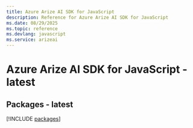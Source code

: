 ```yaml
---
title: Azure Arize AI SDK for JavaScript
description: Reference for Azure Arize AI SDK for JavaScript
ms.date: 08/29/2025
ms.topic: reference
ms.devlang: javascript
ms.service: arizeai
---
```

# Azure Arize AI SDK for JavaScript - latest
## Packages - latest
[!INCLUDE [packages](arize-ai-index.md)]